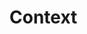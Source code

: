 # Context

<!--
Intent

A context section should answer the following types of questions:

• What is this software project/product/system all about?
• What is it that’s being built?
• How does it fit into the existing environment? (e.g. systems, business processes, etc) • Who is using it? (users, roles, actors, personas, etc)
-->
